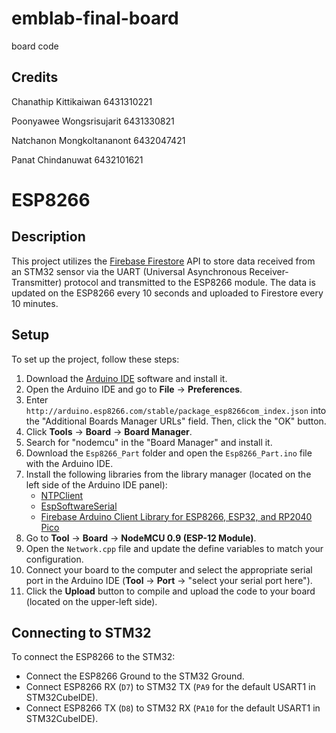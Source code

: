 # emblab-final-board
 board code 

## Credits

Chanathip Kittikaiwan 6431310221

Poonyawee Wongsrisujarit 6431330821

Natchanon Mongkoltananont 6432047421

Panat Chindanuwat 6432101621

# ESP8266

## Description

This project utilizes the [Firebase Firestore](https://firebase.google.com/docs/firestore) API to store data received from an STM32 sensor via the UART (Universal Asynchronous Receiver-Transmitter) protocol and transmitted to the ESP8266 module. The data is updated on the ESP8266 every 10 seconds and uploaded to Firestore every 10 minutes.

## Setup

To set up the project, follow these steps:

1. Download the [Arduino IDE](https://www.arduino.cc/en/software) software and install it.
2. Open the Arduino IDE and go to **File** -> **Preferences**.
3. Enter `http://arduino.esp8266.com/stable/package_esp8266com_index.json` into the "Additional Boards Manager URLs" field. Then, click the "OK" button.
4. Click **Tools** -> **Board** -> **Board Manager**.
5. Search for "nodemcu" in the "Board Manager" and install it.
6. Download the `Esp8266_Part` folder and open the `Esp8266_Part.ino` file with the Arduino IDE.
7. Install the following libraries from the library manager (located on the left side of the Arduino IDE panel):
   - [NTPClient](https://github.com/arduino-libraries/NTPClient)
   - [EspSoftwareSerial](https://github.com/plerup/espsoftwareserial/)
   - [Firebase Arduino Client Library for ESP8266, ESP32, and RP2040 Pico](https://github.com/mobizt/Firebase-ESP-Client)
8. Go to **Tool** -> **Board** -> **NodeMCU 0.9 (ESP-12 Module)**.
9. Open the `Network.cpp` file and update the define variables to match your configuration.
10. Connect your board to the computer and select the appropriate serial port in the Arduino IDE (**Tool** -> **Port** -> "select your serial port here").
11. Click the **Upload** button to compile and upload the code to your board (located on the upper-left side).

## Connecting to STM32

To connect the ESP8266 to the STM32:

- Connect the ESP8266 Ground to the STM32 Ground.
- Connect ESP8266 RX (`D7`) to STM32 TX (`PA9` for the default USART1 in STM32CubeIDE).
- Connect ESP8266 TX (`D8`) to STM32 RX (`PA10` for the default USART1 in STM32CubeIDE).
